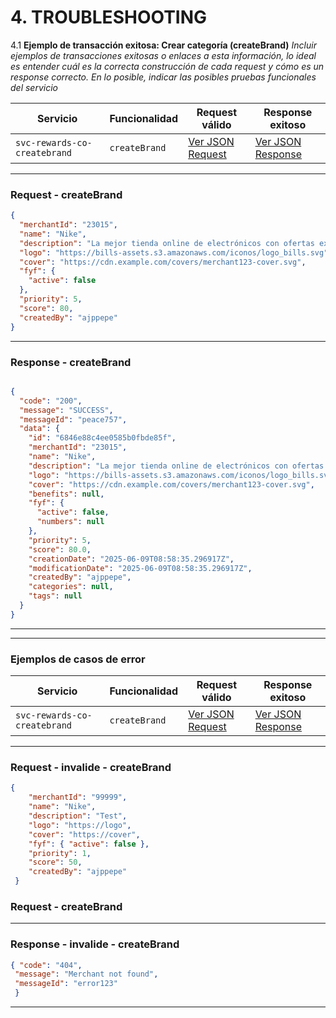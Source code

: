 # 4. TROUBLESHOOTING

4.1 **Ejemplo de transacción exitosa: Crear categoría (createBrand)**
_Incluir ejemplos de transacciones exitosas o enlaces a esta información, lo ideal es entender cuál es la correcta construcción de cada request y cómo es un response correcto. En lo posible, indicar las posibles pruebas funcionales del servicio_
<br>

| **Servicio**                 | **Funcionalidad** | **Request válido**                         | **Response exitoso**                         |
| ---------------------------- | ----------------- | ------------------------------------------ | -------------------------------------------- |
| `svc-rewards-co-createbrand` | `createBrand`     | [Ver JSON Request](#request---createbrand) | [Ver JSON Response](#response---createbrand) |

---

### Request - createBrand

```json
{
  "merchantId": "23015",
  "name": "Nike",
  "description": "La mejor tienda online de electrónicos con ofertas exclusivas.",
  "logo": "https://bills-assets.s3.amazonaws.com/iconos/logo_bills.svg",
  "cover": "https://cdn.example.com/covers/merchant123-cover.svg",
  "fyf": {
    "active": false
  },
  "priority": 5,
  "score": 80,
  "createdBy": "ajppepe"
}
```
---
### Response - createBrand

```json

{
  "code": "200",
  "message": "SUCCESS",
  "messageId": "peace757",
  "data": {
    "id": "6846e88c4ee0585b0fbde85f",
    "merchantId": "23015",
    "name": "Nike",
    "description": "La mejor tienda online de electrónicos con ofertas exclusivas.",
    "logo": "https://bills-assets.s3.amazonaws.com/iconos/logo_bills.svg",
    "cover": "https://cdn.example.com/covers/merchant123-cover.svg",
    "benefits": null,
    "fyf": {
      "active": false,
      "numbers": null
    },
    "priority": 5,
    "score": 80.0,
    "creationDate": "2025-06-09T08:58:35.296917Z",
    "modificationDate": "2025-06-09T08:58:35.296917Z",
    "createdBy": "ajppepe",
    "categories": null,
    "tags": null
  }
}
```

---

---

### Ejemplos de casos de error

| **Servicio**                 | **Funcionalidad** | **Request válido**                         | **Response exitoso**                         |
| ---------------------------- | ----------------- | ------------------------------------------ | -------------------------------------------- |
| `svc-rewards-co-createbrand` | `createBrand`     | [Ver JSON Request](#request---invalide---createbrand) | [Ver JSON Response](#response---invalide---createbrand) |

---

### Request - invalide - createBrand

```json
{
    "merchantId": "99999",
    "name": "Nike",
    "description": "Test",
    "logo": "https://logo",
    "cover": "https://cover",
    "fyf": { "active": false },
    "priority": 1,
    "score": 50,
    "createdBy": "ajppepe"
 }
 ```
 ### Request - createBrand
 ---

 ### Response - invalide - createBrand

```json 
{ "code": "404",
 "message": "Merchant not found", 
 "messageId": "error123" 
 } 
 ```  
 --- 

